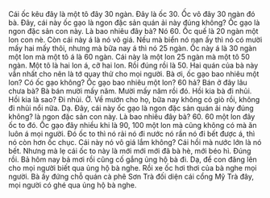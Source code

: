 Cái ốc kêu đây là một tô đây 30 ngàn. Đây là ốc 30. Ốc vô đây 30 ngàn đó bà. Đây, cái này ốc gạo là ngon đặc sản quán ải này đúng không? Ốc gạo là ngon đặc sản con này. Là bao nhiêu đây bà? Nó 60. Ốc quế là 20 ngàn một lon con nè. Còn cái này á là nó vô giá. Nếu mà biển nó nạn ấy thì nó có mười mấy hai mấy thôi, nhưng mà bữa nay á thì nó 25 ngàn. Ốc này á là 30 ngàn một lon mà một tô á là 60 ngàn. Cái này là một lon 25 ngàn mà một tô 50 ngàn. Một tô là hai lon á, cỡ hai lon. Rồi đúng rồi là 50. Hai quán của bà này vắn nhất cho nên là tớ quay thử cho mọi người. Bà ơi, ốc gạo bao nhiêu một lon? Có ốc gạo không? Ốc gạo bao nhiêu một lon? 60 hả? Bán ở đây lâu chưa bà? Bà bán mười mấy năm. Mười mấy năm rồi đó. Hồi kia bà đi nhủi. Hồi kia là sao? Đi nhủi. Ờ. Về mướn cho họ, bữa nay không có giò rồi, không đi nhủi nổi nữa. Dạ. Đây, cái này ốc gạo là ngon đặc sản quán ải này đúng không? là ngon đặc sản con này. Là bao nhiêu đây bà? 60. 60 một lon đây ốc to đó. Ốc gạo đây nhiều khi là 90, 100 một lon mà cũng không có mà ăn luôn á mọi người. Đó ốc to thì nó rải nó đi nước nó rần nó đi bết được á, thì nó còn hơn ốc chục. Cái này nó vô giá lắm không? Cái hồi mà nước lớn là nó bết. Nhưng mà lẹ cái ốc to này là mới mới mới đã bà hè, mới béo hì. Đúng rồi. Bả hôm nay bả mơi rồi cũng cố gắng ủng hộ bà đi. Dạ, để con đăng lên cho mọi người biết qua ủng hộ bà nghe. Rồi xe ốc hơi thơi của bà nghe mọi người. Bà ấy đứng chỗ quán cà phê Sơn Trà đối diện cái cổng Mỹ Trà đây, mọi người có ghé qua ủng hộ bà nghe.